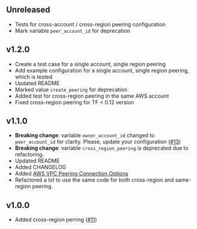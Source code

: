 Unreleased
----

* Tests for cross-account / cross-region peering configuration
* Mark variable `peer_account_id` for deprecation

v1.2.0
----

* Create a test case for a single account, single region peering
* Add example configuration for a single account, single region peering, which is tested
* Updated README
* Marked value `create_peering` for deprecation
* Added test for cross-region peering in the same AWS account
* Fixed cross-region peering for TF < 0.12 version

v1.1.0
----

* **Breaking change**: variable `owner_account_id` changed to `peer_account_id` for clarity. Please, update your configuration ([#13](https://github.com/grem11n/terraform-aws-vpc-peering/pull/13))
* **Breaking change**: variable `cross_region_peering` is deprecated due to refactoring.
* Updated README
* Added CHANGELOG
* Added [AWS VPC Peering Connection Options](https://www.terraform.io/docs/providers/aws/r/vpc_peering_options.html)
* Refactored a lot to use the same code for both cross-region and same-region peering.

v1.0.0
----

* Added cross-region perring ([#11](https://github.com/grem11n/terraform-aws-vpc-peering/pull/11))
